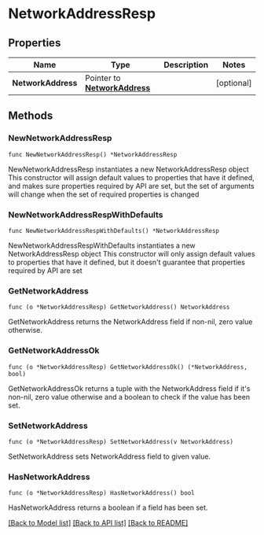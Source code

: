 # NetworkAddressResp

## Properties

Name | Type | Description | Notes
------------ | ------------- | ------------- | -------------
**NetworkAddress** | Pointer to [**NetworkAddress**](NetworkAddress.md) |  | [optional] 

## Methods

### NewNetworkAddressResp

`func NewNetworkAddressResp() *NetworkAddressResp`

NewNetworkAddressResp instantiates a new NetworkAddressResp object
This constructor will assign default values to properties that have it defined,
and makes sure properties required by API are set, but the set of arguments
will change when the set of required properties is changed

### NewNetworkAddressRespWithDefaults

`func NewNetworkAddressRespWithDefaults() *NetworkAddressResp`

NewNetworkAddressRespWithDefaults instantiates a new NetworkAddressResp object
This constructor will only assign default values to properties that have it defined,
but it doesn't guarantee that properties required by API are set

### GetNetworkAddress

`func (o *NetworkAddressResp) GetNetworkAddress() NetworkAddress`

GetNetworkAddress returns the NetworkAddress field if non-nil, zero value otherwise.

### GetNetworkAddressOk

`func (o *NetworkAddressResp) GetNetworkAddressOk() (*NetworkAddress, bool)`

GetNetworkAddressOk returns a tuple with the NetworkAddress field if it's non-nil, zero value otherwise
and a boolean to check if the value has been set.

### SetNetworkAddress

`func (o *NetworkAddressResp) SetNetworkAddress(v NetworkAddress)`

SetNetworkAddress sets NetworkAddress field to given value.

### HasNetworkAddress

`func (o *NetworkAddressResp) HasNetworkAddress() bool`

HasNetworkAddress returns a boolean if a field has been set.


[[Back to Model list]](../README.md#documentation-for-models) [[Back to API list]](../README.md#documentation-for-api-endpoints) [[Back to README]](../README.md)


